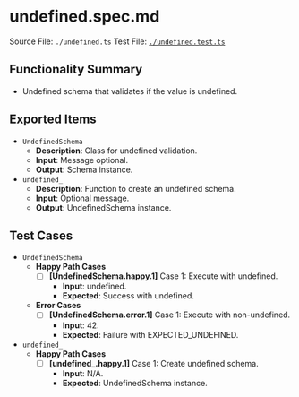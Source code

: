 # undefined.spec.md

Source File: `./undefined.ts`
Test File: [`./undefined.test.ts`](./undefined.test.ts)

## Functionality Summary
- Undefined schema that validates if the value is undefined.

## Exported Items
- `UndefinedSchema`
    - **Description**: Class for undefined validation.
    - **Input**: Message optional.
    - **Output**: Schema instance.
- `undefined_`
    - **Description**: Function to create an undefined schema.
    - **Input**: Optional message.
    - **Output**: UndefinedSchema instance.

## Test Cases
- `UndefinedSchema`
    - **Happy Path Cases**
        - [ ] **[UndefinedSchema.happy.1]** Case 1: Execute with undefined.
            - **Input**: undefined.
            - **Expected**: Success with undefined.
    - **Error Cases**
        - [ ] **[UndefinedSchema.error.1]** Case 1: Execute with non-undefined.
            - **Input**: 42.
            - **Expected**: Failure with EXPECTED_UNDEFINED.
- `undefined_`
    - **Happy Path Cases**
        - [ ] **[undefined_.happy.1]** Case 1: Create undefined schema.
            - **Input**: N/A.
            - **Expected**: UndefinedSchema instance.

